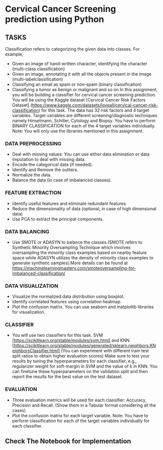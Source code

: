 # Cervical Cancer Screening prediction using Python
## TASKS
 Classification refers to categorizing the given data into classes. For example,
- Given an image of hand-written character, identifying the character (multi-class classification)
- Given an image, annotating it with all the objects present in the image (multi-labelclassification)
- Classifying an email as spam or non-spam (binary classification)
- Classifying a tumor as benign or malignant and so on
In this assignment, you will be building a classifier for cervical cancer screening prediction.
You will be using the Kaggle dataset [Cervical Cancer Risk Factors Dataset]
(https://www.kaggle.com/datasets/loveall/cervical-cancer-risk-classification) for this task.
The data has 32 risk factors and 4 target variables. Target variables are different
screening/diagnostic techniques namely Hinselmann, Schiller, Cytology and Biopsy.
You have to perform BINARY CLASSIFICATION for each of the 4 target variables
individually.
Note: You will only use the libraries mentioned in this assignment.
### DATA PREPROCESSING
- Deal with missing values: You can use either data elimination or data imputation to deal with missing data.
- Encode the categorical data (if needed).
- Identify and Remove the outliers.
- Normalize the data.
- Balance the data (in case of imbalanced classes).
### FEATURE EXTRACTION
- Identify useful features and eliminate redundant features
- Reduce the dimensionality of data (optional, in case of high dimensional data)
- Use PCA to extract the principal components.
### DATA BALANCING
- Use SMOTE or ADASYN to balance the classes.(SMOTE refers to Synthetic Minority Oversampling Technique which involves oversampling the minority class examples based on nearby feature space while
  ADASYN utilizes the density of minority class examples to generate synthetic samples).More details can be found at https://machinelearningmastery.com/smoteoversampling-for-imbalanced-classification/
### DATA VISUALIZATION
- Visualize the normalized data distribution using boxplot.
- Identify correlated features using correlation heatmap.
- Plot the confusion matrix.
You can use seaborn and matplotlib libraries for visualization.
### CLASSIFIER
- You will use two classifiers for this task. SVM [https://scikitlearn.org/stable/modules/svm.html] and KNN [https://scikitlearn.org/stable/modules/generated/sklearn.neighbors.KNeighborsClassifier.html]
 (You can experiment with different train test split ratios to obtain higher evaluation scores)
Make sure to test your results by tuning the hyperparameters for each classifier, e.g.,
regularizer weight for soft-margin in SVM and the value of k in KNN. You can finetune these hyperparameters on the validation split and then report the results for the
best value on the test dataset.
### EVALUATION
- Three evaluation metrics will be used for each classifier: Accuracy, Precision and Recall. (Show them in a Tabular format considering all the cases)
- Plot the confusion matrix for each target variable.
  Note: You have to perform classification for each of the target variables individually for each classifier.
## Check The Notebook for Implementation

